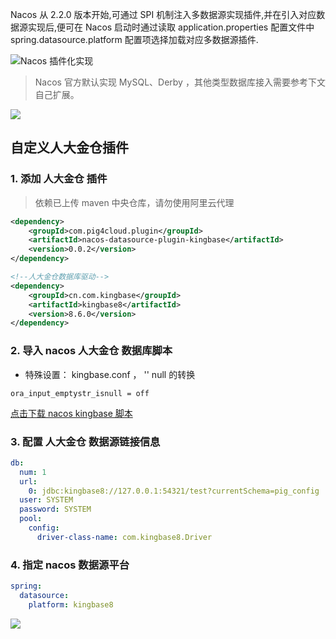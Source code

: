 Nacos 从 2.2.0 版本开始,可通过 SPI 机制注入多数据源实现插件,并在引入对应数据源实现后,便可在 Nacos 启动时通过读取 application.properties 配置文件中 spring.datasource.platform 配置项选择加载对应多数据源插件.

![Nacos 插件化实现
](https://minio.pigx.top/oss/202212/1671179590.jpg)

> Nacos 官方默认实现 MySQL、Derby ，其他类型数据库接入需要参考下文自己扩展。

![](https://minio.pigx.top/oss/202212/1671180565.png)

## 自定义人大金仓插件

### 1. 添加 人大金仓 插件

> 依赖已上传 maven 中央仓库，请勿使用阿里云代理

```xml
<dependency>
    <groupId>com.pig4cloud.plugin</groupId>
    <artifactId>nacos-datasource-plugin-kingbase</artifactId>
    <version>0.0.2</version>
</dependency>

<!--人大金仓数据库驱动-->
<dependency>
    <groupId>cn.com.kingbase</groupId>
    <artifactId>kingbase8</artifactId>
    <version>8.6.0</version>
</dependency>
```

### 2. 导入 nacos 人大金仓 数据库脚本
- 特殊设置： kingbase.conf ， '' null 的转换
```shell
ora_input_emptystr_isnull = off
```

[点击下载 nacos kingbase 脚本](https://github.com/pig-mesh/nacos-datasource-plugin-kingbase/tree/master/sql)

### 3. 配置 人大金仓 数据源链接信息

```yaml
db:
  num: 1
  url:
    0: jdbc:kingbase8://127.0.0.1:54321/test?currentSchema=pig_config
  user: SYSTEM
  password: SYSTEM
  pool:
    config:
      driver-class-name: com.kingbase8.Driver
```

### 4. 指定 nacos 数据源平台

```yaml
spring:
  datasource:
    platform: kingbase8
```

![](https://minio.pigx.vip/oss/202212/1671184577.png)
